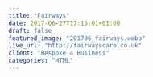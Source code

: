 ```yaml
---
title: "Fairways"
date: 2017-06-27T17:15:01+01:00
draft: false
featured_image: "201706_fairways.webp"
live_url: "http://fairwayscare.co.uk"
client: "Bespoke 4 Business"
categories: "HTML"
---
```


